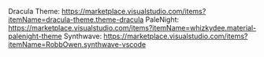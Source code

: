  Dracula Theme: https://marketplace.visualstudio.com/items?itemName=dracula-theme.theme-dracula
PaleNight: https://marketplace.visualstudio.com/items?itemName=whizkydee.material-palenight-theme
Synthwave: https://marketplace.visualstudio.com/items?itemName=RobbOwen.synthwave-vscode